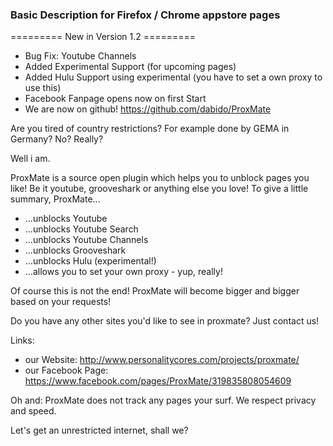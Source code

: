 ### Basic Description for Firefox / Chrome appstore pages

========= New in Version 1.2 =========

* Bug Fix: Youtube Channels
* Added Experimental Support (for upcoming pages)
* Added Hulu Support using experimental (you have to set a own proxy to use this)
* Facebook Fanpage opens now on first Start
* We are now on github! https://github.com/dabido/ProxMate


Are you tired of country restrictions? For example done by GEMA in Germany?
No? Really?

Well i am. 
 
ProxMate is a source open plugin which helps you to unblock pages you like! Be it youtube, grooveshark or anything else you love!
To give a little summary, ProxMate...

* ...unblocks Youtube
* ...unblocks Youtube Search
* ...unblocks Youtube Channels
* ...unblocks Grooveshark
* ...unblocks Hulu (experimental!)
* ...allows you to set your own proxy - yup, really!

Of course this is not the end! ProxMate will become bigger and bigger based on your requests!

Do you have any other sites you'd like to see in proxmate? Just contact us!

Links:
- our Website: http://www.personalitycores.com/projects/proxmate/
- our Facebook Page: https://www.facebook.com/pages/ProxMate/319835808054609


Oh and: 
ProxMate does not track any pages your surf. We respect privacy and speed. 

Let's get an unrestricted internet, shall we?